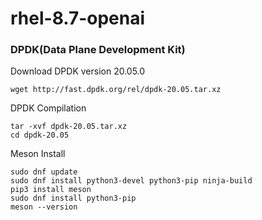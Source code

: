 # rhel-8.7-openai

### DPDK(Data Plane Development Kit)
Download DPDK version 20.05.0
```
wget http://fast.dpdk.org/rel/dpdk-20.05.tar.xz
```

DPDK Compilation
```
tar -xvf dpdk-20.05.tar.xz
cd dpdk-20.05
```

Meson Install
```
sudo dnf update
sudo dnf install python3-devel python3-pip ninja-build
pip3 install meson
sudo dnf install python3-pip
meson --version
```
